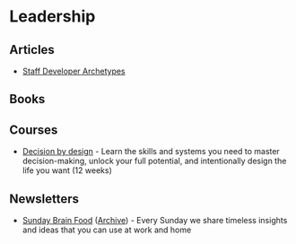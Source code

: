 # Leadership

## Articles

* [Staff Developer Archetypes](https://staffeng.com/guides/staff-archetypes)

## Books


## Courses

* [Decision by design](https://fscourses.com/p/decision-by-design-sign-up-now) - Learn the skills and systems you need to master decision-making, unlock your full potential, and intentionally design the life you want (12 weeks)

## Newsletters

* [Sunday Brain Food](https://fs.blog/newsletter/) ([Archive](https://fs.blog/brain-food/)) - Every Sunday we share timeless insights and ideas that you can use at work and home
